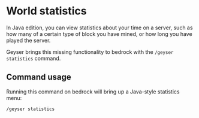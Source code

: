 # World statistics

In Java edition, you can view statistics about your time on a server, such as
how many of a certain type of block you have mined, or how long you have played
the server.

Geyser brings this missing functionality to bedrock with the
`/geyser statistics` command.

## Command usage

Running this command on bedrock will bring up a Java-style statistics menu:

```
/geyser statistics
```

